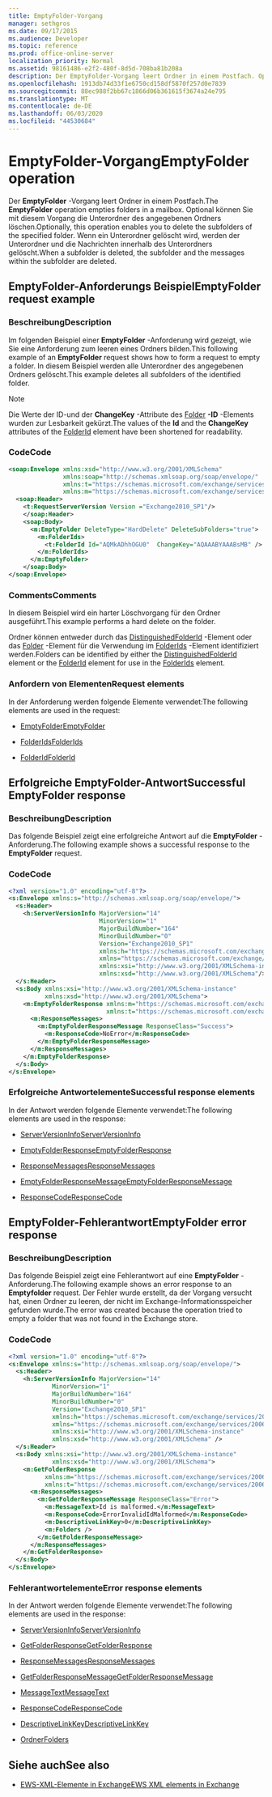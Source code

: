 ```yaml
---
title: EmptyFolder-Vorgang
manager: sethgros
ms.date: 09/17/2015
ms.audience: Developer
ms.topic: reference
ms.prod: office-online-server
localization_priority: Normal
ms.assetid: 98161486-e2f2-480f-8d5d-708ba81b208a
description: Der EmptyFolder-Vorgang leert Ordner in einem Postfach. Optional können Sie mit diesem Vorgang die Unterordner des angegebenen Ordners löschen. Wenn ein Unterordner gelöscht wird, werden der Unterordner und die Nachrichten innerhalb des Unterordners gelöscht.
ms.openlocfilehash: 1913db74d33f1e6750cd158df5870f257d0e7839
ms.sourcegitcommit: 88ec988f2bb67c1866d06b361615f3674a24e795
ms.translationtype: MT
ms.contentlocale: de-DE
ms.lasthandoff: 06/03/2020
ms.locfileid: "44530684"
---
```

# <a name="emptyfolder-operation"></a><span data-ttu-id="de842-105">EmptyFolder-Vorgang</span><span class="sxs-lookup"><span data-stu-id="de842-105">EmptyFolder operation</span></span>

<span data-ttu-id="de842-106">Der **EmptyFolder** -Vorgang leert Ordner in einem Postfach.</span><span class="sxs-lookup"><span data-stu-id="de842-106">The **EmptyFolder** operation empties folders in a mailbox.</span></span> <span data-ttu-id="de842-107">Optional können Sie mit diesem Vorgang die Unterordner des angegebenen Ordners löschen.</span><span class="sxs-lookup"><span data-stu-id="de842-107">Optionally, this operation enables you to delete the subfolders of the specified folder.</span></span> <span data-ttu-id="de842-108">Wenn ein Unterordner gelöscht wird, werden der Unterordner und die Nachrichten innerhalb des Unterordners gelöscht.</span><span class="sxs-lookup"><span data-stu-id="de842-108">When a subfolder is deleted, the subfolder and the messages within the subfolder are deleted.</span></span> 
  
## <a name="emptyfolder-request-example"></a><span data-ttu-id="de842-109">EmptyFolder-Anforderungs Beispiel</span><span class="sxs-lookup"><span data-stu-id="de842-109">EmptyFolder request example</span></span>

### <a name="description"></a><span data-ttu-id="de842-110">Beschreibung</span><span class="sxs-lookup"><span data-stu-id="de842-110">Description</span></span>

<span data-ttu-id="de842-111">Im folgenden Beispiel einer **EmptyFolder** -Anforderung wird gezeigt, wie Sie eine Anforderung zum leeren eines Ordners bilden.</span><span class="sxs-lookup"><span data-stu-id="de842-111">This following example of an **EmptyFolder** request shows how to form a request to empty a folder.</span></span> <span data-ttu-id="de842-112">In diesem Beispiel werden alle Unterordner des angegebenen Ordners gelöscht.</span><span class="sxs-lookup"><span data-stu-id="de842-112">This example deletes all subfolders of the identified folder.</span></span> 
  
> [!NOTE]
> <span data-ttu-id="de842-113">Die Werte der ID-und der **ChangeKey** -Attribute des [Folder](folderid.md) **-ID** -Elements wurden zur Lesbarkeit gekürzt.</span><span class="sxs-lookup"><span data-stu-id="de842-113">The values of the **Id** and the **ChangeKey** attributes of the [FolderId](folderid.md) element have been shortened for readability.</span></span> 
  
### <a name="code"></a><span data-ttu-id="de842-114">Code</span><span class="sxs-lookup"><span data-stu-id="de842-114">Code</span></span>

```XML
<soap:Envelope xmlns:xsd="http://www.w3.org/2001/XMLSchema"
               xmlns:soap="http://schemas.xmlsoap.org/soap/envelope/"
               xmlns:t="https://schemas.microsoft.com/exchange/services/2006/types"
               xmlns:m="https://schemas.microsoft.com/exchange/services/2006/messages">
  <soap:Header>
    <t:RequestServerVersion Version ="Exchange2010_SP1"/>
    </soap:Header>
    <soap:Body>
      <m:EmptyFolder DeleteType="HardDelete" DeleteSubFolders="true">
        <m:FolderIds>
          <t:FolderId Id="AQMkADhhOGU0"  ChangeKey="AQAAABYAAABsMB" />
        </m:FolderIds>
      </m:EmptyFolder>
    </soap:Body>
</soap:Envelope>

```

### <a name="comments"></a><span data-ttu-id="de842-115">Comments</span><span class="sxs-lookup"><span data-stu-id="de842-115">Comments</span></span>

<span data-ttu-id="de842-116">In diesem Beispiel wird ein harter Löschvorgang für den Ordner ausgeführt.</span><span class="sxs-lookup"><span data-stu-id="de842-116">This example performs a hard delete on the folder.</span></span>
  
<span data-ttu-id="de842-117">Ordner können entweder durch das [DistinguishedFolderId](distinguishedfolderid.md) -Element oder das [Folder](folderid.md) -Element für die Verwendung im [FolderIds](folderids.md) -Element identifiziert werden.</span><span class="sxs-lookup"><span data-stu-id="de842-117">Folders can be identified by either the [DistinguishedFolderId](distinguishedfolderid.md) element or the [FolderId](folderid.md) element for use in the [FolderIds](folderids.md) element.</span></span> 
  
### <a name="request-elements"></a><span data-ttu-id="de842-118">Anfordern von Elementen</span><span class="sxs-lookup"><span data-stu-id="de842-118">Request elements</span></span>

<span data-ttu-id="de842-119">In der Anforderung werden folgende Elemente verwendet:</span><span class="sxs-lookup"><span data-stu-id="de842-119">The following elements are used in the request:</span></span>
  
- [<span data-ttu-id="de842-120">EmptyFolder</span><span class="sxs-lookup"><span data-stu-id="de842-120">EmptyFolder</span></span>](emptyfolder.md)
    
- [<span data-ttu-id="de842-121">FolderIds</span><span class="sxs-lookup"><span data-stu-id="de842-121">FolderIds</span></span>](folderids.md)
    
- [<span data-ttu-id="de842-122">FolderId</span><span class="sxs-lookup"><span data-stu-id="de842-122">FolderId</span></span>](folderid.md)
    
## <a name="successful-emptyfolder-response"></a><span data-ttu-id="de842-123">Erfolgreiche EmptyFolder-Antwort</span><span class="sxs-lookup"><span data-stu-id="de842-123">Successful EmptyFolder response</span></span>

### <a name="description"></a><span data-ttu-id="de842-124">Beschreibung</span><span class="sxs-lookup"><span data-stu-id="de842-124">Description</span></span>

<span data-ttu-id="de842-125">Das folgende Beispiel zeigt eine erfolgreiche Antwort auf die **EmptyFolder** -Anforderung.</span><span class="sxs-lookup"><span data-stu-id="de842-125">The following example shows a successful response to the **EmptyFolder** request.</span></span> 
  
### <a name="code"></a><span data-ttu-id="de842-126">Code</span><span class="sxs-lookup"><span data-stu-id="de842-126">Code</span></span>

```XML
<?xml version="1.0" encoding="utf-8"?>
<s:Envelope xmlns:s="http://schemas.xmlsoap.org/soap/envelope/">
  <s:Header>
    <h:ServerVersionInfo MajorVersion="14" 
                         MinorVersion="1" 
                         MajorBuildNumber="164" 
                         MinorBuildNumber="0" 
                         Version="Exchange2010_SP1"
                         xmlns:h="https://schemas.microsoft.com/exchange/services/2006/types"
                         xmlns="https://schemas.microsoft.com/exchange/services/2006/types"
                         xmlns:xsi="http://www.w3.org/2001/XMLSchema-instance"
                         xmlns:xsd="http://www.w3.org/2001/XMLSchema"/>
  </s:Header>
  <s:Body xmlns:xsi="http://www.w3.org/2001/XMLSchema-instance"
          xmlns:xsd="http://www.w3.org/2001/XMLSchema">
    <m:EmptyFolderResponse xmlns:m="https://schemas.microsoft.com/exchange/services/2006/messages"
                           xmlns:t="https://schemas.microsoft.com/exchange/services/2006/types">
      <m:ResponseMessages>
        <m:EmptyFolderResponseMessage ResponseClass="Success">
          <m:ResponseCode>NoError</m:ResponseCode>
        </m:EmptyFolderResponseMessage>
      </m:ResponseMessages>
    </m:EmptyFolderResponse>
  </s:Body>
</s:Envelope>

```

### <a name="successful-response-elements"></a><span data-ttu-id="de842-127">Erfolgreiche Antwortelemente</span><span class="sxs-lookup"><span data-stu-id="de842-127">Successful response elements</span></span>

<span data-ttu-id="de842-128">In der Antwort werden folgende Elemente verwendet:</span><span class="sxs-lookup"><span data-stu-id="de842-128">The following elements are used in the response:</span></span>
  
- [<span data-ttu-id="de842-129">ServerVersionInfo</span><span class="sxs-lookup"><span data-stu-id="de842-129">ServerVersionInfo</span></span>](serverversioninfo.md)
    
- [<span data-ttu-id="de842-130">EmptyFolderResponse</span><span class="sxs-lookup"><span data-stu-id="de842-130">EmptyFolderResponse</span></span>](emptyfolderresponse.md)
    
- [<span data-ttu-id="de842-131">ResponseMessages</span><span class="sxs-lookup"><span data-stu-id="de842-131">ResponseMessages</span></span>](responsemessages.md)
    
- [<span data-ttu-id="de842-132">EmptyFolderResponseMessage</span><span class="sxs-lookup"><span data-stu-id="de842-132">EmptyFolderResponseMessage</span></span>](emptyfolderresponsemessage.md)
    
- [<span data-ttu-id="de842-133">ResponseCode</span><span class="sxs-lookup"><span data-stu-id="de842-133">ResponseCode</span></span>](responsecode.md)
    
## <a name="emptyfolder-error-response"></a><span data-ttu-id="de842-134">EmptyFolder-Fehlerantwort</span><span class="sxs-lookup"><span data-stu-id="de842-134">EmptyFolder error response</span></span>

### <a name="description"></a><span data-ttu-id="de842-135">Beschreibung</span><span class="sxs-lookup"><span data-stu-id="de842-135">Description</span></span>

<span data-ttu-id="de842-136">Das folgende Beispiel zeigt eine Fehlerantwort auf eine **EmptyFolder** -Anforderung.</span><span class="sxs-lookup"><span data-stu-id="de842-136">The following example shows an error response to an **Emptyfolder** request.</span></span> <span data-ttu-id="de842-137">Der Fehler wurde erstellt, da der Vorgang versucht hat, einen Ordner zu leeren, der nicht im Exchange-Informationsspeicher gefunden wurde.</span><span class="sxs-lookup"><span data-stu-id="de842-137">The error was created because the operation tried to empty a folder that was not found in the Exchange store.</span></span> 
  
### <a name="code"></a><span data-ttu-id="de842-138">Code</span><span class="sxs-lookup"><span data-stu-id="de842-138">Code</span></span>

```XML
<?xml version="1.0" encoding="utf-8"?>
<s:Envelope xmlns:s="http://schemas.xmlsoap.org/soap/envelope/">
  <s:Header>
    <h:ServerVersionInfo MajorVersion="14" 
            MinorVersion="1" 
            MajorBuildNumber="164" 
            MinorBuildNumber="0" 
            Version="Exchange2010_SP1" 
            xmlns:h="https://schemas.microsoft.com/exchange/services/2006/types" 
            xmlns="https://schemas.microsoft.com/exchange/services/2006/types" 
            xmlns:xsi="http://www.w3.org/2001/XMLSchema-instance" 
            xmlns:xsd="http://www.w3.org/2001/XMLSchema" />
  </s:Header>
  <s:Body xmlns:xsi="http://www.w3.org/2001/XMLSchema-instance" 
            xmlns:xsd="http://www.w3.org/2001/XMLSchema">
    <m:GetFolderResponse 
          xmlns:m="https://schemas.microsoft.com/exchange/services/2006/messages" 
          xmlns:t="https://schemas.microsoft.com/exchange/services/2006/types">
      <m:ResponseMessages>
        <m:GetFolderResponseMessage ResponseClass="Error">
          <m:MessageText>Id is malformed.</m:MessageText>
          <m:ResponseCode>ErrorInvalidIdMalformed</m:ResponseCode>
          <m:DescriptiveLinkKey>0</m:DescriptiveLinkKey>
          <m:Folders />
        </m:GetFolderResponseMessage>
      </m:ResponseMessages>
    </m:GetFolderResponse>
  </s:Body>
</s:Envelope>
```

### <a name="error-response-elements"></a><span data-ttu-id="de842-139">Fehlerantwortelemente</span><span class="sxs-lookup"><span data-stu-id="de842-139">Error response elements</span></span>

<span data-ttu-id="de842-140">In der Antwort werden folgende Elemente verwendet:</span><span class="sxs-lookup"><span data-stu-id="de842-140">The following elements are used in the response:</span></span>
  
- [<span data-ttu-id="de842-141">ServerVersionInfo</span><span class="sxs-lookup"><span data-stu-id="de842-141">ServerVersionInfo</span></span>](serverversioninfo.md)
    
- [<span data-ttu-id="de842-142">GetFolderResponse</span><span class="sxs-lookup"><span data-stu-id="de842-142">GetFolderResponse</span></span>](getfolderresponse.md)
    
- [<span data-ttu-id="de842-143">ResponseMessages</span><span class="sxs-lookup"><span data-stu-id="de842-143">ResponseMessages</span></span>](responsemessages.md)
    
- [<span data-ttu-id="de842-144">GetFolderResponseMessage</span><span class="sxs-lookup"><span data-stu-id="de842-144">GetFolderResponseMessage</span></span>](getfolderresponsemessage.md)
    
- [<span data-ttu-id="de842-145">MessageText</span><span class="sxs-lookup"><span data-stu-id="de842-145">MessageText</span></span>](messagetext.md)
    
- [<span data-ttu-id="de842-146">ResponseCode</span><span class="sxs-lookup"><span data-stu-id="de842-146">ResponseCode</span></span>](responsecode.md)
    
- [<span data-ttu-id="de842-147">DescriptiveLinkKey</span><span class="sxs-lookup"><span data-stu-id="de842-147">DescriptiveLinkKey</span></span>](descriptivelinkkey.md)
    
- [<span data-ttu-id="de842-148">Ordner</span><span class="sxs-lookup"><span data-stu-id="de842-148">Folders</span></span>](folders-ex15websvcsotherref.md)
    
## <a name="see-also"></a><span data-ttu-id="de842-149">Siehe auch</span><span class="sxs-lookup"><span data-stu-id="de842-149">See also</span></span>

- [<span data-ttu-id="de842-150">EWS-XML-Elemente in Exchange</span><span class="sxs-lookup"><span data-stu-id="de842-150">EWS XML elements in Exchange</span></span>](ews-xml-elements-in-exchange.md)

